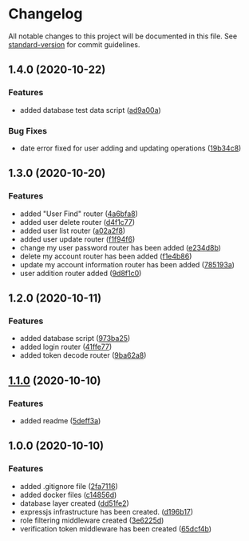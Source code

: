 # Changelog

All notable changes to this project will be documented in this file. See [standard-version](https://github.com/conventional-changelog/standard-version) for commit guidelines.

## 1.4.0 (2020-10-22)


### Features

* added database test data script ([ad9a00a](https://github.com/ismetkizgin/cl-serve/commit/ad9a00a6dc6308707179c37c208b0dfc2598e5f3))

### Bug Fixes

* date error fixed for user adding and updating operations ([19b34c8](https://github.com/ismetkizgin/cl-serve/commit/19b34c83ae79c8ae6a22a6f4918e818adb1591f0))

## 1.3.0 (2020-10-20)


### Features

* added "User Find" router ([4a6bfa8](https://github.com/ismetkizgin/cl-serve/commit/4a6bfa81b51f942ba3710030fd41a8bd959fdc6e))
* added user delete router ([d4f1c77](https://github.com/ismetkizgin/cl-serve/commit/d4f1c776a680e148b6d830d0bef8407b5c7fb09e))
* added user list router ([a02a2f8](https://github.com/ismetkizgin/cl-serve/commit/a02a2f865f251bdb709179d970f5b2de686b000f))
* added user update router ([f1f94f6](https://github.com/ismetkizgin/cl-serve/commit/f1f94f60b9d067f29938ce0e4ac2ef653f63a844))
* change my user password router has been added ([e234d8b](https://github.com/ismetkizgin/cl-serve/commit/e234d8bc6dc8dc5599d607eff6d8bfc314c07b9c))
* delete my account router has been added ([f1e4b86](https://github.com/ismetkizgin/cl-serve/commit/f1e4b86087609493bae7318ba1a96a5d90b47a4b))
* update my account information router has been added ([785193a](https://github.com/ismetkizgin/cl-serve/commit/785193a79a2d604e7bc1897486b4238223e0ea70))
* user addition router added ([9d8f1c0](https://github.com/ismetkizgin/cl-serve/commit/9d8f1c0d94595cae5abf1092782f8f598a8b0811))

## 1.2.0 (2020-10-11)


### Features

* added database script ([973ba25](https://github.com/ismetkizgin/cl-serve/commit/973ba2541e2c45525efda8dba3c3437382bc88bd))
* added login router ([41ffe77](https://github.com/ismetkizgin/cl-serve/commit/41ffe77c62e1a69029a5a0afcd0eb55475b9fd02))
* added token decode router ([9ba62a8](https://github.com/ismetkizgin/cl-serve/commit/9ba62a87b58c75897c5d208c683e1728a1d09a49))

## [1.1.0](https://github.com/ismetkizgin/cl-serve/compare/v1.0.0...v1.1.0) (2020-10-10)


### Features

* added readme ([5deff3a](https://github.com/ismetkizgin/cl-serve/commit/5deff3abedda678b619af1bfd3b742b79e4aa2b5))

## 1.0.0 (2020-10-10)


### Features

* added .gitignore file ([2fa7116](https://github.com/ismetkizgin/cl-serve/commit/2fa71168510d2b80139ef65ec5fa6e94639a0c19))
* added docker files ([c14856d](https://github.com/ismetkizgin/cl-serve/commit/c14856d26e05133bbd2f4a71063d8e988b7ba0ac))
* database layer created ([dd51fe2](https://github.com/ismetkizgin/cl-serve/commit/dd51fe2f63993fe160bdbde299f872ed28a92c66))
* expressjs infrastructure has been created. ([d196b17](https://github.com/ismetkizgin/cl-serve/commit/d196b17495142284d47d7a291774182376d145bf))
* role filtering middleware created ([3e6225d](https://github.com/ismetkizgin/cl-serve/commit/3e6225dd7cbd70342436c1040086a31a6c816d91))
* verification token middleware has been created ([65dcf4b](https://github.com/ismetkizgin/cl-serve/commit/65dcf4b0b96c596912672e9bba65beaef51c7c76))
